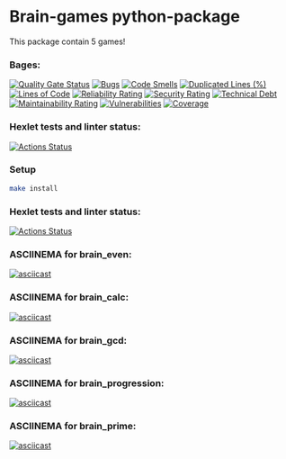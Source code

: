 # Brain-games python-package
This package contain 5 games!

### Bages:
[![Quality Gate Status](https://sonarcloud.io/api/project_badges/measure?project=ZLOI27_python-project-49&metric=alert_status)](https://sonarcloud.io/summary/new_code?id=ZLOI27_python-project-49)
[![Bugs](https://sonarcloud.io/api/project_badges/measure?project=ZLOI27_python-project-49&metric=bugs)](https://sonarcloud.io/summary/new_code?id=ZLOI27_python-project-49)
[![Code Smells](https://sonarcloud.io/api/project_badges/measure?project=ZLOI27_python-project-49&metric=code_smells)](https://sonarcloud.io/summary/new_code?id=ZLOI27_python-project-49)
[![Duplicated Lines (%)](https://sonarcloud.io/api/project_badges/measure?project=ZLOI27_python-project-49&metric=duplicated_lines_density)](https://sonarcloud.io/summary/new_code?id=ZLOI27_python-project-49)
[![Lines of Code](https://sonarcloud.io/api/project_badges/measure?project=ZLOI27_python-project-49&metric=ncloc)](https://sonarcloud.io/summary/new_code?id=ZLOI27_python-project-49)
[![Reliability Rating](https://sonarcloud.io/api/project_badges/measure?project=ZLOI27_python-project-49&metric=reliability_rating)](https://sonarcloud.io/summary/new_code?id=ZLOI27_python-project-49)
[![Security Rating](https://sonarcloud.io/api/project_badges/measure?project=ZLOI27_python-project-49&metric=security_rating)](https://sonarcloud.io/summary/new_code?id=ZLOI27_python-project-49)
[![Technical Debt](https://sonarcloud.io/api/project_badges/measure?project=ZLOI27_python-project-49&metric=sqale_index)](https://sonarcloud.io/summary/new_code?id=ZLOI27_python-project-49)
[![Maintainability Rating](https://sonarcloud.io/api/project_badges/measure?project=ZLOI27_python-project-49&metric=sqale_rating)](https://sonarcloud.io/summary/new_code?id=ZLOI27_python-project-49)
[![Vulnerabilities](https://sonarcloud.io/api/project_badges/measure?project=ZLOI27_python-project-49&metric=vulnerabilities)](https://sonarcloud.io/summary/new_code?id=ZLOI27_python-project-49)
[![Coverage](https://sonarcloud.io/api/project_badges/measure?project=ZLOI27_python-project-49&metric=coverage)](https://sonarcloud.io/summary/new_code?id=ZLOI27_python-project-49)

### Hexlet tests and linter status:
[![Actions Status](https://github.com/ZLOI27/python-project-49/actions/workflows/hexlet-check.yml/badge.svg)](https://github.com/ZLOI27/python-project-49/actions)

### Setup

```bash
make install
```

### Hexlet tests and linter status:
[![Actions Status](https://github.com/ZLOI27/python-project-49/actions/workflows/hexlet-check.yml/badge.svg)](https://github.com/ZLOI27/python-project-49/actions)

### ASCIINEMA for brain_even:
[![asciicast](https://asciinema.org/a/iih856pa3nggepslRY2pfEa4M.svg)](https://asciinema.org/a/iih856pa3nggepslRY2pfEa4M)

### ASCIINEMA for brain_calc:
[![asciicast](https://asciinema.org/a/NEhW4KhpgS0kuCiIFxQoCN1ec.svg)](https://asciinema.org/a/NEhW4KhpgS0kuCiIFxQoCN1ec)

### ASCIINEMA for brain_gcd:
[![asciicast](https://asciinema.org/a/2TsyVvgu9WlKUORhJMYPImN3I.svg)](https://asciinema.org/a/2TsyVvgu9WlKUORhJMYPImN3I)

### ASCIINEMA for brain_progression:
[![asciicast](https://asciinema.org/a/RVQLtlob69K9Ql0pUDRE0whPD.svg)](https://asciinema.org/a/RVQLtlob69K9Ql0pUDRE0whPD)

### ASCIINEMA for brain_prime:
[![asciicast](https://asciinema.org/a/rxUcbAAUBaNbJHEglcfZ1oNQR.svg)](https://asciinema.org/a/rxUcbAAUBaNbJHEglcfZ1oNQR)
